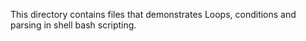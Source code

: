 This directory contains files that demonstrates Loops, conditions and parsing in shell bash scripting.
